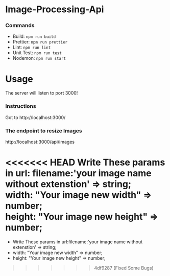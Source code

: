 # Image-Processing-Api

### Commands

- Build: `npm run build  `
- Prettier: `npm run prettier `
- Lint: `npm run lint  `
- Unit Test: `npm run test  `
- Nodemon: `npm run start  `

# Usage

The server will listen to port 3000!

### Instructions

Got to http://localhost:3000/

### The endpoint to resize Images

http://localhost:3000/api/images

<<<<<<< HEAD
Write These params in url:
filename:'your image name without extenstion' => string; <br>
width: "Your image new width" => number; <br>
height: "Your image new height" => number; <br>
=======
- Write These params in url:filename:'your image name without extenstion' => string;
- width: "Your image new width" => number;
- height: "Your image new height" => number;
>>>>>>> 4df9287 (Fixed Some Bugs)
